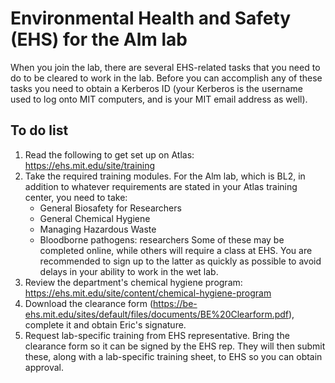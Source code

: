 # Environmental Health and Safety (EHS) for the Alm lab
When you join the lab, there are several EHS-related tasks that you need to do to be cleared to work in the lab.  Before you can accomplish any of these tasks you need to obtain a Kerberos ID (your Kerberos is the username used to log onto MIT computers, and is your MIT email address as well).

## To do list
1.  Read the following to get set up on Atlas: https://ehs.mit.edu/site/training
2.  Take the required training modules.  For the Alm lab, which is BL2, in addition to whatever requirements are stated in your Atlas training center, you need to take:
    * General Biosafety for Researchers
    * General Chemical Hygiene
    * Managing Hazardous Waste
    * Bloodborne pathogens: researchers
Some of these may be completed online, while others will require a class at EHS.  You are recommended to sign up to the latter as quickly as possible to avoid delays in your ability to work in the wet lab.
3.  Review the department's chemical hygiene program: https://ehs.mit.edu/site/content/chemical-hygiene-program
4.  Download the clearance form (https://be-ehs.mit.edu/sites/default/files/documents/BE%20Clearform.pdf), complete it and obtain Eric's signature.
5.  Request lab-specific training from EHS representative.  Bring the clearance form so it can be signed by the EHS rep.  They will then submit these, along with a lab-specific training sheet, to EHS so you can obtain approval.


